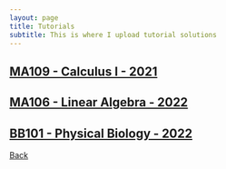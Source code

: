 ```yaml
---
layout: page
title: Tutorials
subtitle: This is where I upload tutorial solutions
---
```


## [MA109 - Calculus I - 2021](./MA109-2021/)

## [MA106 - Linear Algebra - 2022](./MA106-2022/)

## [BB101 - Physical Biology - 2022](./BB101-PB-2022/)

[Back](..)